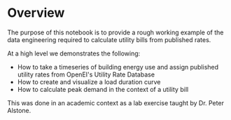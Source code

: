 # Overview

The purpose of this notebook is to provide a rough working example of the data engineering required to calculate utility bills from published rates.

At a high level we demonstrates the following:

- How to take a timeseries of building energy use and assign published utility rates from OpenEI's Utility Rate Database
- How to create and visualize a load duration curve
- How to calculate peak demand in the context of a utility bill

This was done in an academic context as a lab exercise taught by Dr. Peter Alstone.
